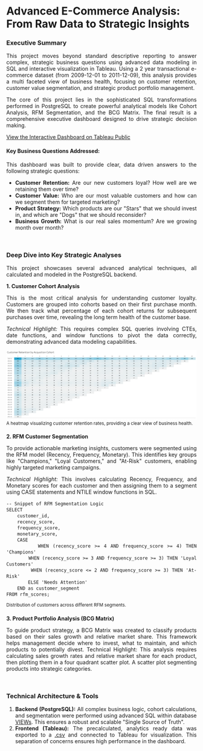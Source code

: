 # Advanced E-Commerce Analysis: From Raw Data to Strategic Insights
**<h3>Executive Summary</h3>**
<div align="justify">This project moves beyond standard descriptive reporting to answer complex, strategic business questions using advanced data modeling in SQL and interactive visualization in Tableau. Using a 2 year transactional e-commerce dataset (from 2009-12-01 to 2011-12-09), this analysis provides a multi faceted view of business health, focusing on customer retention, customer value segmentation, and strategic product portfolio management.

The core of this project lies in the sophisticated SQL transformations performed in PostgreSQL to create powerful analytical models like Cohort Analysis, RFM Segmentation, and the BCG Matrix. The final result is a comprehensive executive dashboard designed to drive strategic decision making.

<p></p>

[View the Interactive Dashboard on Tableau Public](https://public.tableau.com/views/Advancede-CommerceAnalysis/DashboardDeep?:language=en-GB&:sid=&:redirect=auth&:display_count=n&:origin=viz_share_link)


<h4>Key Business Questions Addressed:</h4>
This dashboard was built to provide clear, data driven answers to the following strategic questions:

* **Customer Retention:** Are our new customers loyal? How well are we retaining them over time?
* **Customer Value:** Who are our most valuable customers and how can we segment them for targeted marketing?
* **Product Strategy:** Which products are our "Stars" that we should invest in, and which are "Dogs" that we should reconsider?
* **Business Growth:** What is our real sales momentum? Are we growing month over month?

<br>

**<h3>Deep Dive into Key Strategic Analyses</h3>**
This project showcases several advanced analytical techniques, all calculated and modeled in the PostgreSQL backend.

**1. Customer Cohort Analysis**

This is the most critical analysis for understanding customer loyalty. Customers are grouped into cohorts based on their first purchase month. We then track what percentage of each cohort returns for subsequent purchases over time, revealing the long term health of the customer base.

*Technical Highlight:* This requires complex SQL queries involving CTEs, date functions, and window functions to pivot the data correctly, demonstrating advanced data modeling capabilities.

![cohort analisys](https://github.com/wisnuyulianto/advanced-ecommerce-analysis--from-raw-data-to-strategic-insights/blob/main/visualizations/cohort.png)
<sup>A heatmap visualizing customer retention rates, providing a clear view of business health.</sup>

**2. RFM Customer Segmentation**

To provide actionable marketing insights, customers were segmented using the RFM model (Recency, Frequency, Monetary). This identifies key groups like "Champions," "Loyal Customers," and "At-Risk" customers, enabling highly targeted marketing campaigns.

*Technical Highlight:* This involves calculating Recency, Frequency, and Monetary scores for each customer and then assigning them to a segment using CASE statements and NTILE window functions in SQL.
````
-- Snippet of RFM Segmentation Logic
SELECT
    customer_id,
    recency_score,
    frequency_score,
    monetary_score,
    CASE
        WHEN (recency_score >= 4 AND frequency_score >= 4) THEN 'Champions'
        WHEN (recency_score >= 3 AND frequency_score >= 3) THEN 'Loyal Customers'
        WHEN (recency_score <= 2 AND frequency_score >= 3) THEN 'At-Risk'
        ELSE 'Needs Attention'
    END as customer_segment
FROM rfm_scores;
````
<sup>Distribution of customers across different RFM segments.</sup>

**3. Product Portfolio Analysis (BCG Matrix)**

To guide product strategy, a BCG Matrix was created to classify products based on their sales growth and relative market share. This framework helps management decide where to invest, what to maintain, and which products to potentially divest.
Technical Highlight: This analysis requires calculating sales growth rates and relative market share for each product, then plotting them in a four quadrant scatter plot.
A scatter plot segmenting products into strategic categories.

<br>

**<h3>Technical Architecture & Tools</h3>**

1. **Backend (PostgreSQL):** All complex business logic, cohort calculations, and segmentation were performed using advanced SQL within database [VIEWs](https://github.com/wisnuyulianto/advanced-ecommerce-analysis--from-raw-data-to-strategic-insights/tree/main/sql_scripts). This ensures a robust and scalable "Single Source of Truth".
2. **Frontend (Tableau):** The precalculated, analytics ready data was exported to a [.csv](https://github.com/wisnuyulianto/advanced-ecommerce-analysis--from-raw-data-to-strategic-insights/blob/main/data/clean_online_retail.csv) and connected to Tableau for visualization. This separation of concerns ensures high performance in the dashboard.
